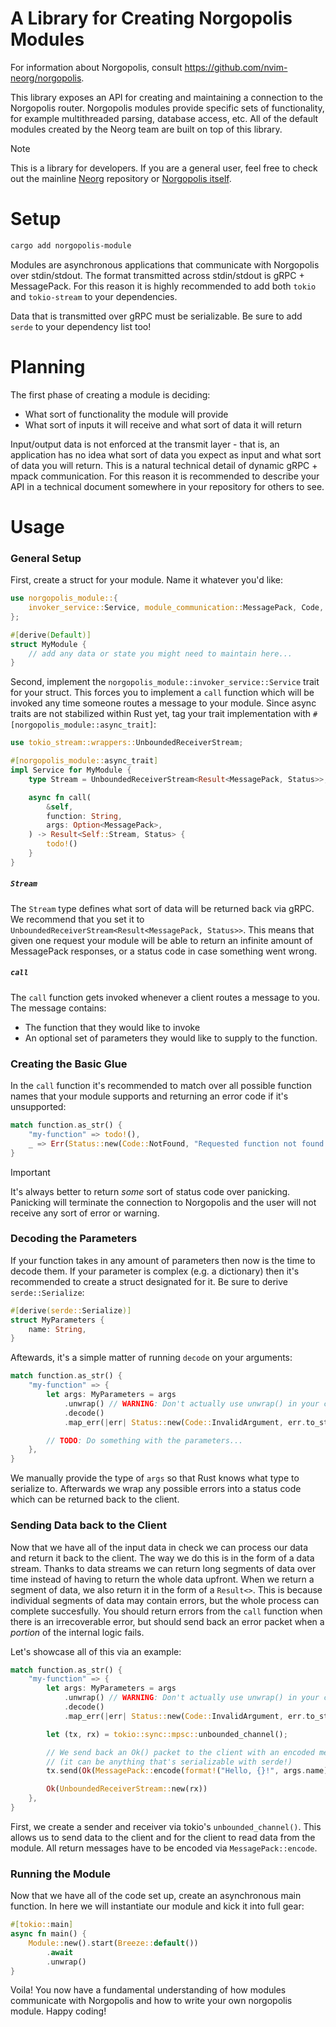 # A Library for Creating Norgopolis Modules

For information about Norgopolis, consult https://github.com/nvim-neorg/norgopolis.

This library exposes an API for creating and maintaining a connection to the Norgopolis router.
Norgopolis modules provide specific sets of functionality, for example multithreaded parsing, database
access, etc. All of the default modules created by the Neorg team are built on top of this library.

> [!NOTE]
> This is a library for developers. If you are a general user, feel free to check out the
> mainline [Neorg](https://github.com/nvim-neorg/neorg) repository or
> [Norgopolis itself](https://github.com/nvim-neorg/norgopolis).

# Setup

```sh
cargo add norgopolis-module
```

Modules are asynchronous applications that communicate with Norgopolis over stdin/stdout.
The format transmitted across stdin/stdout is gRPC + MessagePack. For this reason it is highly recommended
to add both `tokio` and `tokio-stream` to your dependencies.

Data that is transmitted over gRPC must be serializable. Be sure to add `serde` to your dependency
list too!

# Planning

The first phase of creating a module is deciding:
- What sort of functionality the module will provide
- What sort of inputs it will receive and what sort of data it will return

Input/output data is not enforced at the transmit layer - that is, an application
has no idea what sort of data you expect as input and what sort of data you will return.
This is a natural technical detail of dynamic gRPC + mpack communication. For this reason it is recommended
to describe your API in a technical document somewhere in your repository for others to see.

# Usage

### General Setup

First, create a struct for your module. Name it whatever you'd like:

```rs
use norgopolis_module::{
    invoker_service::Service, module_communication::MessagePack, Code, Module, Status,
};

#[derive(Default)]
struct MyModule {
    // add any data or state you might need to maintain here...
}
```

Second, implement the `norgopolis_module::invoker_service::Service` trait for your struct.
This forces you to implement a `call` function which will be invoked any time someone routes
a message to your module. Since async traits are not stabilized within Rust yet, tag your
trait implementation with `#[norgopolis_module::async_trait]`:

```rs
use tokio_stream::wrappers::UnboundedReceiverStream;

#[norgopolis_module::async_trait]
impl Service for MyModule {
    type Stream = UnboundedReceiverStream<Result<MessagePack, Status>>;

    async fn call(
        &self,
        function: String,
        args: Option<MessagePack>,
    ) -> Result<Self::Stream, Status> {
        todo!()
    }
}
```

##### `Stream`

The `Stream` type defines what sort of data will be returned back via gRPC. We recommend
that you set it to `UnboundedReceiverStream<Result<MessagePack, Status>>`. This means that
given one request your module will be able to return an infinite amount of MessagePack responses,
or a status code in case something went wrong.

##### `call`

The `call` function gets invoked whenever a client routes a message to you. The message contains:
- The function that they would like to invoke
- An optional set of parameters they would like to supply to the function.

### Creating the Basic Glue

In the `call` function it's recommended to match over all possible function names that your module
supports and returning an error code if it's unsupported:

```rs
match function.as_str() {
    "my-function" => todo!(),
    _ => Err(Status::new(Code::NotFound, "Requested function not found!")),
}
```

> [!IMPORTANT]
> It's always better to return *some* sort of status code over panicking.
> Panicking will terminate the connection to Norgopolis and the user will not receive
> any sort of error or warning.

### Decoding the Parameters

If your function takes in any amount of parameters then now is the time to decode them.
If your parameter is complex (e.g. a dictionary) then it's recommended to create a struct
designated for it. Be sure to derive `serde::Serialize`:

```rs
#[derive(serde::Serialize)]
struct MyParameters {
    name: String,
}
```

Aftewards, it's a simple matter of running `decode` on your arguments:

```rs
match function.as_str() {
    "my-function" => {
        let args: MyParameters = args
            .unwrap() // WARNING: Don't actually use unwrap() in your code :)
            .decode()
            .map_err(|err| Status::new(Code::InvalidArgument, err.to_string()))?;

        // TODO: Do something with the parameters...
    },
}
```

We manually provide the type of `args` so that Rust knows what type to serialize to.
Afterwards we wrap any possible errors into a status code which can be returned back to the client.

### Sending Data back to the Client

Now that we have all of the input data in check we can process our data and return it back to the client.
The way we do this is in the form of a data stream. Thanks to data streams we can return long segments of
data over time instead of having to return the whole data upfront. When we return a segment of data, we
also return it in the form of a `Result<>`. This is because individual segments of data may contain errors,
but the whole process can complete succesfully. You should return errors from the `call` function when there
is an irrecoverable error, but should send back an error packet when a *portion* of the internal logic fails.

Let's showcase all of this via an example:

```rs
match function.as_str() {
    "my-function" => {
        let args: MyParameters = args
            .unwrap() // WARNING: Don't actually use unwrap() in your code :)
            .decode()
            .map_err(|err| Status::new(Code::InvalidArgument, err.to_string()))?;

        let (tx, rx) = tokio::sync::mpsc::unbounded_channel();

        // We send back an Ok() packet to the client with an encoded message of our choice
        // (it can be anything that's serializable with serde!)
        tx.send(Ok(MessagePack::encode(format!("Hello, {}!", args.name)))).unwrap();

        Ok(UnboundedReceiverStream::new(rx))
    },
}
```

First, we create a sender and receiver via tokio's `unbounded_channel()`. This allows us to send data to the client
and for the client to read data from the module. All return messages have to be encoded via `MessagePack::encode`.

### Running the Module

Now that we have all of the code set up, create an asynchronous main function. In here we will instantiate our
module and kick it into full gear:

```rs
#[tokio::main]
async fn main() {
    Module::new().start(Breeze::default())
        .await
        .unwrap()
}
```

Voila! You now have a fundamental understanding of how modules communicate with Norgopolis and how to write your own
norgopolis module. Happy coding!
